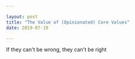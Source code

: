 ```yaml
---

layout: post
title: "The Value of (Opinionated) Core Values"
date: 2019-07-10

---
```


If they can't be wrong, they can't be right

<!--more-->
